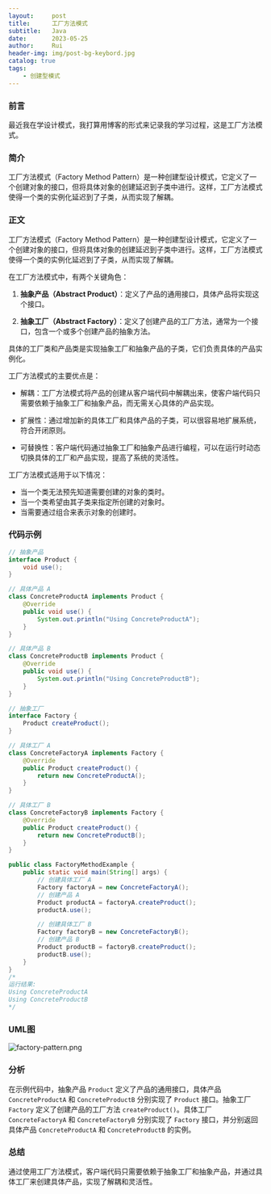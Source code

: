 ```yaml
---
layout:     post
title:      工厂方法模式
subtitle:   Java
date:       2023-05-25
author:     Rui
header-img: img/post-bg-keybord.jpg
catalog: true
tags:
    - 创建型模式
---
```

### 前言
最近我在学设计模式，我打算用博客的形式来记录我的学习过程，这是工厂方法模式。
### 简介
工厂方法模式（Factory Method Pattern）是一种创建型设计模式，它定义了一个创建对象的接口，但将具体对象的创建延迟到子类中进行。这样，工厂方法模式使得一个类的实例化延迟到了子类，从而实现了解耦。
### 正文
工厂方法模式（Factory Method Pattern）是一种创建型设计模式，它定义了一个创建对象的接口，但将具体对象的创建延迟到子类中进行。这样，工厂方法模式使得一个类的实例化延迟到了子类，从而实现了解耦。

在工厂方法模式中，有两个关键角色：

1. **抽象产品（Abstract Product）**：定义了产品的通用接口，具体产品将实现这个接口。

2. **抽象工厂（Abstract Factory）**：定义了创建产品的工厂方法，通常为一个接口，包含一个或多个创建产品的抽象方法。

具体的工厂类和产品类是实现抽象工厂和抽象产品的子类，它们负责具体的产品实例化。

工厂方法模式的主要优点是：

- 解耦：工厂方法模式将产品的创建从客户端代码中解耦出来，使客户端代码只需要依赖于抽象工厂和抽象产品，而无需关心具体的产品实现。

- 扩展性：通过增加新的具体工厂和具体产品的子类，可以很容易地扩展系统，符合开闭原则。

- 可替换性：客户端代码通过抽象工厂和抽象产品进行编程，可以在运行时动态切换具体的工厂和产品实现，提高了系统的灵活性。

工厂方法模式适用于以下情况：

- 当一个类无法预先知道需要创建的对象的类时。
- 当一个类希望由其子类来指定所创建的对象时。
- 当需要通过组合来表示对象的创建时。


### 代码示例
```java
// 抽象产品
interface Product {
    void use();
}

// 具体产品 A
class ConcreteProductA implements Product {
    @Override
    public void use() {
        System.out.println("Using ConcreteProductA");
    }
}

// 具体产品 B
class ConcreteProductB implements Product {
    @Override
    public void use() {
        System.out.println("Using ConcreteProductB");
    }
}

// 抽象工厂
interface Factory {
    Product createProduct();
}

// 具体工厂 A
class ConcreteFactoryA implements Factory {
    @Override
    public Product createProduct() {
        return new ConcreteProductA();
    }
}

// 具体工厂 B
class ConcreteFactoryB implements Factory {
    @Override
    public Product createProduct() {
        return new ConcreteProductB();
    }
}

public class FactoryMethodExample {
    public static void main(String[] args) {
        // 创建具体工厂 A
        Factory factoryA = new ConcreteFactoryA();
        // 创建产品 A
        Product productA = factoryA.createProduct();
        productA.use();

        // 创建具体工厂 B
        Factory factoryB = new ConcreteFactoryB();
        // 创建产品 B
        Product productB = factoryB.createProduct();
        productB.use();
    }
}
/*
运行结果:
Using ConcreteProductA
Using ConcreteProductB
*/
```
### UML图
![factory-pattern.png](https://i.postimg.cc/3wML09D2/factory-pattern.png)
### 分析
在示例代码中，抽象产品 `Product` 定义了产品的通用接口，具体产品 `ConcreteProductA` 和 `ConcreteProductB` 分别实现了 `Product` 接口。抽象工厂 `Factory` 定义了创建产品的工厂方法 `createProduct()`。具体工厂 `ConcreteFactoryA` 和 `ConcreteFactoryB` 分别实现了 `Factory` 接口，并分别返回具体产品 `ConcreteProductA` 和 `ConcreteProductB` 的实例。

### 总结
通过使用工厂方法模式，客户端代码只需要依赖于抽象工厂和抽象产品，并通过具体工厂来创建具体产品，实现了解耦和灵活性。